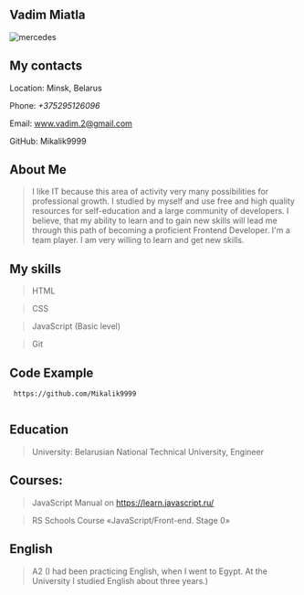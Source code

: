 ##  Vadim Miatla 

![mercedes](https://sun1.mts-by-minsk.userapi.com/s/v1/ig2/tQmjvZXAIk8Zn-Tzf8HjHY8bWIelAzhIdDJ4EwG4os3lzG3LJUs_U22ZlCvRFPjWMn9L4Prdr7yLUtnVp4uYyDPh.jpg?size=2560x1920&quality=96&type=album "я и мерс")

## My contacts

Location: Minsk, Belarus

Phone: _+375295126096_

Email: www.vadim.2@gmail.com

GitHub: Mikalik9999

## About Me

>I like IT because this area of activity very many possibilities for professional growth.
I studied by myself and use free and high quality resources for self-education and a large community of developers.
I believe, that my ability to learn and to gain new skills will lead me through this path of becoming a proficient Frontend Developer.
I'm a team player. I am very willing to learn and get new skills.

## My skills

> HTML

> CSS

> JavaScript (Basic level)

> Git

## Code Example

 ```
  https://github.com/Mikalik9999
  
```  

## Education

> University: Belarusian National Technical University, Engineer

## Courses:

> JavaScript Manual on https://learn.javascript.ru/

> RS Schools Course «JavaScript/Front-end. Stage 0»

## English

> A2 (I had been practicing English, when I went to Egypt. At the University I studied English about three years.)
